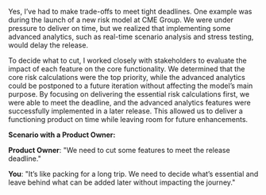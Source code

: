 Yes, I’ve had to make trade-offs to meet tight deadlines. One example was during the launch of a new risk model at CME Group. We were under pressure to deliver on time, but we realized that implementing some advanced analytics, such as real-time scenario analysis and stress testing, would delay the release.

To decide what to cut, I worked closely with stakeholders to evaluate the impact of each feature on the core functionality. We determined that the core risk calculations were the top priority, while the advanced analytics could be postponed to a future iteration without affecting the model’s main purpose. By focusing on delivering the essential risk calculations first, we were able to meet the deadline, and the advanced analytics features were successfully implemented in a later release. This allowed us to deliver a functioning product on time while leaving room for future enhancements.

**Scenario with a Product Owner:**

**Product Owner**: "We need to cut some features to meet the release deadline."

**You**: "It’s like packing for a long trip. We need to decide what’s essential and leave behind what can be added later without impacting the journey."
